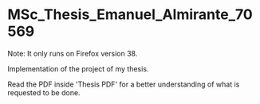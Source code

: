 # MSc_Thesis_Emanuel_Almirante_70569

Note: It only runs on Firefox version 38.

Implementation of the project of my thesis.

Read the PDF inside 'Thesis PDF' for a better understanding of what is requested to be done.
